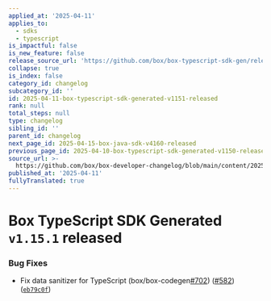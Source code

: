 ```yaml
---
applied_at: '2025-04-11'
applies_to:
  - sdks
  - typescript
is_impactful: false
is_new_feature: false
release_source_url: 'https://github.com/box/box-typescript-sdk-gen/releases/tag/v1.15.1'
collapse: true
is_index: false
category_id: changelog
subcategory_id: ''
id: 2025-04-11-box-typescript-sdk-generated-v1151-released
rank: null
total_steps: null
type: changelog
sibling_id: ''
parent_id: changelog
next_page_id: 2025-04-15-box-java-sdk-v4160-released
previous_page_id: 2025-04-10-box-typescript-sdk-generated-v1150-released
source_url: >-
  https://github.com/box/box-developer-changelog/blob/main/content/2025/04-11-box-typescript-sdk-generated-v1151-released.md
published_at: '2025-04-11'
fullyTranslated: true
---
```

# Box TypeScript SDK Generated `v1.15.1` released

### Bug Fixes

* Fix data sanitizer for TypeScript (box/box-codegen[#702][1]) ([#582][2]) ([`eb79c0f`][3])

[1]: https://github.com/box/box-typescript-sdk-gen/issues/702

[2]: https://github.com/box/box-typescript-sdk-gen/issues/582

[3]: https://github.com/box/box-typescript-sdk-gen/commit/eb79c0faa11f40667289155e71b8893a96eb558a
